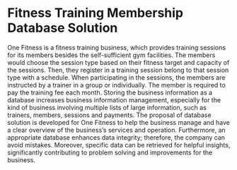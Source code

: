 # Fitness Training Membership Database Solution
One Fitness is a fitness training business, which provides training sessions for its members besides the self-sufficient gym facilities. The members would choose the session type based on their fitness target and capacity of the sessions. Then, they register in a training session belong to that session type with a schedule. When participating in the sessions, the members are instructed by a trainer in a group or individually. The member is required to pay the training fee each month.
Storing the business information as a database increases business information management, especially for the kind of business involving multiple lists of large information, such as trainers, members, sessions and payments.
The proposal of database solution is developed for One Fitness to help the business manage and have a clear overview of the business’s services and operation. Furthermore, an appropriate database enhances data integrity; therefore, the company can avoid mistakes. Moreover, specific data can be retrieved for helpful insights, significantly contributing to problem solving and improvements for the business.
